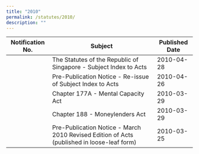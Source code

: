 ```yaml
---
title: "2010"
permalink: /statutes/2010/
description: ""
---
```

|Notification No.|Subject|Published Date|
|---|---|---|
||The Statutes of the Republic of Singapore - Subject Index to Acts|2010-04-28|
||Pre-Publication Notice - Re-issue of Subject Index to Acts|2010-04-26|
||Chapter 177A - Mental Capacity Act|2010-03-29|
||Chapter 188 - Moneylenders Act|2010-03-29|
||Pre-Publication Notice - March 2010 Revised Edition of Acts (published in loose-leaf form)|2010-03-25|